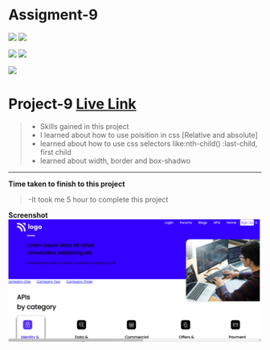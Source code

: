 # Assigment-9
![](https://img.shields.io/badge/Full%20stack--Js%20%20bootcamp-Ineuron%20-yellowgreen)
![](https://img.shields.io/badge/Hitesh%20choudhary-LCO-orange)

![](https://img.shields.io/badge/HTML-CSS-lightgrey)
![](https://img.shields.io/badge/LIVE--CLASS-PROJECT--1-yellowgreen)

![](https://img.shields.io/badge/Rishu%20srivastava-BCA-orange)

# **Project-9** [Live Link](https://ineuronproject-9.netlify.app/)
>- Skills gained in this project
 >- I learned about how to use poisition in css [Relative and absolute]
 >- learned about how to use css selectors like:nth-child() :last-child, first child  
 >- learned about width, border and box-shadwo
 
 ***
 **Time taken to finish to this project**
 
 >-It took me 5 hour to complete this project 

 **Screenshot**
 ![](./screenshot/project-9.PNG)